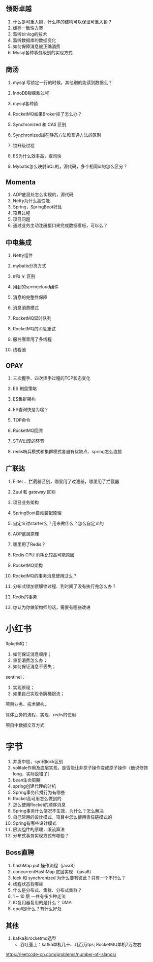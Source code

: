 ## 领哥卓越

1. 什么是可重入锁，什么样的结构可以保证可重入锁？
2. 缓存一致性方案 
3. 监听binlog的技术
4. 监听数据库的数据变化
5. 如何保障消息被正确消费
6. Mysql各种事务级别的实现方式

   

## 商汤

1. mysql 写锁定一行的时候，其他别的能读到数据么？

2. InnoDB锁膨胀过程

3. mysql各种锁

4. RocketMQ如果Broker挂了怎么办？  

5. Synchronized 和 CAS 区别

6. Synchronized加在静态方法和普通方法的区别

7. 锁升级过程

8. ES为什么效率高，查询快

9. Mybatis怎么映射SQL的，源代码，多个相同id的怎么区分？

   

## Momenta

1. AOP底层处怎么实现的，源代码
2. Netty为什么高性能
3. Spring，SpringBoot好处
4. 项目过程
5. 项目问题
6. 通过业务主动注册接口来完成数据看板，可以么？



## 中电集成

1. Netty组件
2. mybatis分页方式
3. #和 ￥ 区别
4. 用到的springcloud组件
5. 消息的完整性保障
6. 消息消费模式
7. RocketMQ延时队列

8. RocketMQ的消息重试

9. 服务哪里用了多线程

10. 线程池



## OPAY

1. 三次握手、四次挥手过程的TCP状态变化

3. ES 刷盘策略

3. ES集群架构

4. ES查询快是为啥？

6. TOP命令

7. RocketMQ回溯

8. STW出现的环节

8. redis哨兵模式和集群模式各自有优缺点、spring怎么连接





## 广联达

1. Filter 、拦截器区别，哪里用了过滤器，哪里用了拦截器

2. Zuul 和 gateway 区别

3. 项目业务架构

4. SpringBoot自动装配原理

5. 自定义过starter么？用来做什么？怎么自定义的

6. AOP底层原理

7. 哪里用了Redis？

8. Redis CPU 消耗比较高可能原因

9. RocketMQ架构

10. RocketMQ的事务消息使用过么？

11. 分布式锁加锁解锁过程、到时间了没有执行完怎么办？

12. Redis的事务

13. 你认为你做架构师的话，需要有哪些改进




# 小红书

RoketMQ：
1. 如何保证消息顺序；
2. 重复消费怎么办；
3. 如何保证消息不丢失；

sentinel：
1. 实现原理；
2. 如果自己实现令牌桶限流；


项目业务、技术架构、

具体业务的流程、实现、redis的使用

项目中数据交互方式



# 字节

1. 并发中锁，syn和lock区别
2. volitale作用及底层实现，是否能让非原子操作变成原子操作（他说修饰long，实际说错了）
3. bean生命周期
4. spring创建代理的时机
5. Spring事务传播行为有哪些
6. Rocket高可用怎么做到的
7. 怎么使用Rocket的顺序消息
8. Spring事务什么情况不生效，为什么？怎么解决
9. 自己常用的设计模式，项目中怎么使用责任链模式的
10. Spring有哪些设计模式
11. 限流组件的原理，限流算法
12. 分布式事务实现方式有哪些？



## Boss直聘

1. hashMap   put 操作流程（java8）
2. concurrentHashMap 底层实现 （java8）
3. lock  和 synchronized 为什么要有彼此？只有一个不行么？
4. 线程状态有哪些
5. 什么是分布式、集群、分布式集群？
6. 1 ~ 10 层 一共有多少种走法
7. IO复用器复用的是什么？ DMA
8. epoll是什么？有什么好处




## 其他

1. kafka和rocketmq选型
   - 吞吐量上：kafka单机几十、几百万tps; RocketMQ单机7万左右









https://leetcode-cn.com/problems/number-of-islands/